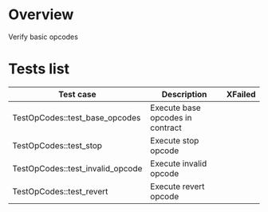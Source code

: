 # Overview

Verify basic opcodes

# Tests list

| Test case                        | Description                      | XFailed |
|----------------------------------|----------------------------------|---------|
| TestOpCodes::test_base_opcodes   | Execute base opcodes in contract |         |
| TestOpCodes::test_stop           | Execute stop opcode              |         |
| TestOpCodes::test_invalid_opcode | Execute invalid opcode           |         |
| TestOpCodes::test_revert         | Execute revert opcode            |         |
